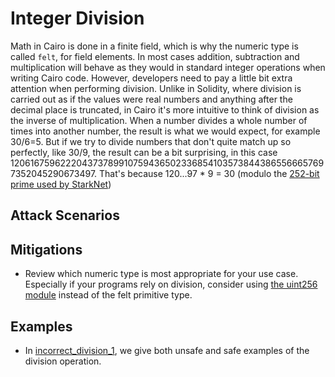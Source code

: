 # Integer Division

Math in Cairo is done in a finite field, which is why the numeric type is called `felt`, for field elements. In most cases addition, subtraction and multiplication will behave as they would in standard integer operations when writing Cairo code. However, developers need to pay a little bit extra attention when performing division. Unlike in Solidity, where division is carried out as if the values were real numbers and anything after the decimal place is truncated, in Cairo it's more intuitive to think of division as the inverse of multiplication. When a number divides a whole number of times into another number, the result is what we would expect, for example 30/6=5. But if we try to divide numbers that don't quite match up so perfectly, like 30/9, the result can be a bit surprising, in this case 1206167596222043737899107594365023368541035738443865566657697352045290673497. That's because 120...97 * 9  = 30 (modulo the [252-bit prime used by StarkNet](https://docs.starkware.co/starkex-v4/crypto/stark-curve))

## Attack Scenarios


## Mitigations

- Review which numeric type is most appropriate for your use case. Especially if your programs rely on division, consider using [the uint256 module](https://github.com/starkware-libs/cairo-lang/blob/master/src/starkware/cairo/common/uint256.cairo) instead of the felt primitive type.

## Examples

- In [incorrect_division_1](incorrect_division_1.cairo), we give both unsafe and safe examples of
the division operation.